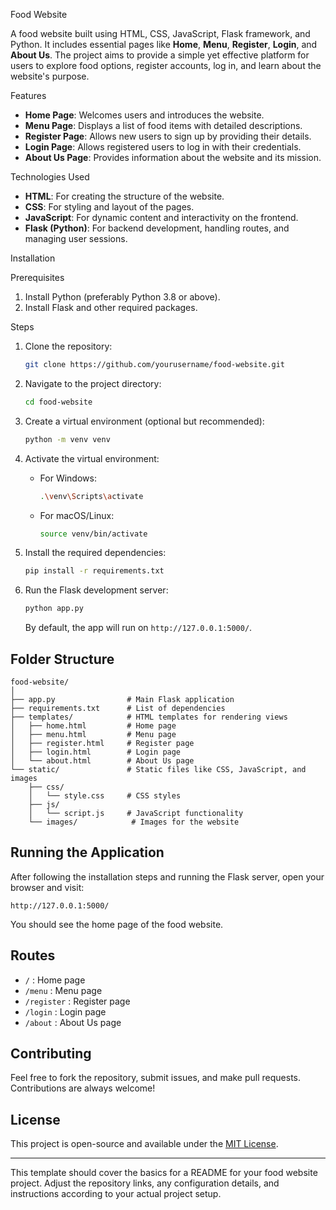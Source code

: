 Food Website

A food website built using HTML, CSS, JavaScript, Flask framework, and Python. It includes essential pages like **Home**, **Menu**, **Register**, **Login**, and **About Us**. The project aims to provide a simple yet effective platform for users to explore food options, register accounts, log in, and learn about the website's purpose.

Features

- **Home Page**: Welcomes users and introduces the website.
- **Menu Page**: Displays a list of food items with detailed descriptions.
- **Register Page**: Allows new users to sign up by providing their details.
- **Login Page**: Allows registered users to log in with their credentials.
- **About Us Page**: Provides information about the website and its mission.

Technologies Used

- **HTML**: For creating the structure of the website.
- **CSS**: For styling and layout of the pages.
- **JavaScript**: For dynamic content and interactivity on the frontend.
- **Flask (Python)**: For backend development, handling routes, and managing user sessions.

Installation

Prerequisites

1. Install Python (preferably Python 3.8 or above).
2. Install Flask and other required packages.

Steps

1. Clone the repository:

   ```bash
   git clone https://github.com/yourusername/food-website.git
   ```

2. Navigate to the project directory:

   ```bash
   cd food-website
   ```

3. Create a virtual environment (optional but recommended):

   ```bash
   python -m venv venv
   ```

4. Activate the virtual environment:
   - For Windows:
     ```bash
     .\venv\Scripts\activate
     ```
   - For macOS/Linux:
     ```bash
     source venv/bin/activate
     ```

5. Install the required dependencies:

   ```bash
   pip install -r requirements.txt
   ```

6. Run the Flask development server:

   ```bash
   python app.py
   ```

   By default, the app will run on `http://127.0.0.1:5000/`.

## Folder Structure

```
food-website/
│
├── app.py                # Main Flask application
├── requirements.txt      # List of dependencies
├── templates/            # HTML templates for rendering views
│   ├── home.html         # Home page
│   ├── menu.html         # Menu page
│   ├── register.html     # Register page
│   ├── login.html        # Login page
│   └── about.html        # About Us page
└── static/               # Static files like CSS, JavaScript, and images
    ├── css/
    │   └── style.css     # CSS styles
    ├── js/
    │   └── script.js     # JavaScript functionality
    └── images/            # Images for the website
```

## Running the Application

After following the installation steps and running the Flask server, open your browser and visit:

```
http://127.0.0.1:5000/
```

You should see the home page of the food website.

## Routes

- `/` : Home page
- `/menu` : Menu page
- `/register` : Register page
- `/login` : Login page
- `/about` : About Us page

## Contributing

Feel free to fork the repository, submit issues, and make pull requests. Contributions are always welcome!

## License

This project is open-source and available under the [MIT License](LICENSE).

---

This template should cover the basics for a README for your food website project. Adjust the repository links, any configuration details, and instructions according to your actual project setup.
